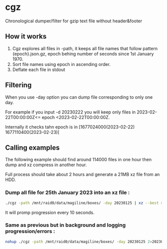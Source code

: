 # cgz

Chronological dumper/filter for gzip text file without header&amp;footer

## How it works

1. Cgz explores all files in -path, it keeps all file names that follow pattern {epoch}.json.gz, epoch behing number of seconds since 1st January 1970.
2. Sort file names using epoch in ascending order.
3. Deflate each file in stdout

## Filtering

When you use -day option you can dump file corresponding to only one day.

For example if you input -d 20230222 you will keep only files in 2023-02-22T00:00:00Z<= epoch <2023-02-22T00:00:00Z.

Internally it checks tahn epoch is in [1677024000(2023-02-22) 1677110400(2023-02-23)[ 

## Calling examples

The following example should find around 114000 files in one hour then dump and xz compress in another hour.

Full process should take about 2 hours and generate a 21MB xz file from an HDD.

### Dump all file for 25th January 2023 into an xz file :

```bash
./cgz -path /mnt/raid0/data/magiline/boxes/ -day 20230125 | xz --best >20230125_boxes.xz
```

It will promp progression every 10 seconds.

### Same as previous but in background and logging progression/errors :

```bash
nohup ./cgz -path /mnt/raid0/data/magiline/boxes/ -day 20230125 2>20230125_boxes.log | xz --best >20230125_boxes.xz &
```

